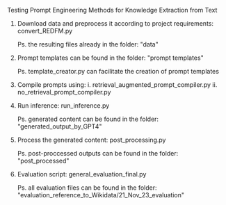 Testing Prompt Engineering Methods for Knowledge Extraction from Text


1. Download data and preprocess it according to project requirements: 
    convert_REDFM.py

    Ps. the resulting files already in the folder: "data"

2. Prompt templates can be found in the folder: "prompt templates"

    Ps. template_creator.py can facilitate the creation of prompt templates

3. Compile prompts using:
    i. retrieval_augmented_prompt_compiler.py
    ii. no_retrieval_prompt_compiler.py

4. Run inference:
    run_inference.py

    Ps. generated content can be found in the folder: "generated_output_by_GPT4"

5. Process the generated content:
    post_processing.py

    Ps. post-proccessed outputs can be found in the folder: "post_processed"

6. Evaluation script: 
    general_evaluation_final.py

    Ps. all evaluation files can be found in the folder: "evaluation_reference_to_Wikidata/21_Nov_23_evaluation"
